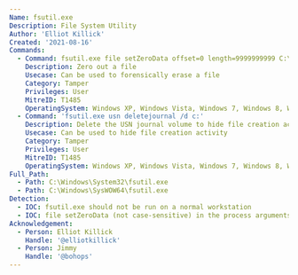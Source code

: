 ```yaml
---
Name: fsutil.exe
Description: File System Utility
Author: 'Elliot Killick'
Created: '2021-08-16'
Commands:
  - Command: fsutil.exe file setZeroData offset=0 length=9999999999 C:\Windows\Temp\payload.dll
    Description: Zero out a file
    Usecase: Can be used to forensically erase a file
    Category: Tamper
    Privileges: User
    MitreID: T1485
    OperatingSystem: Windows XP, Windows Vista, Windows 7, Windows 8, Windows 8.1, Windows 10
  - Command: 'fsutil.exe usn deletejournal /d c:'
    Description: Delete the USN journal volume to hide file creation activity
    Usecase: Can be used to hide file creation activity
    Category: Tamper
    Privileges: User
    MitreID: T1485
    OperatingSystem: Windows XP, Windows Vista, Windows 7, Windows 8, Windows 8.1, Windows 10
Full_Path:
  - Path: C:\Windows\System32\fsutil.exe
  - Path: C:\Windows\SysWOW64\fsutil.exe
Detection:
  - IOC: fsutil.exe should not be run on a normal workstation
  - IOC: file setZeroData (not case-sensitive) in the process arguments
Acknowledgement:
  - Person: Elliot Killick
    Handle: '@elliotkillick'
  - Person: Jimmy
    Handle: '@bohops'
---
```

